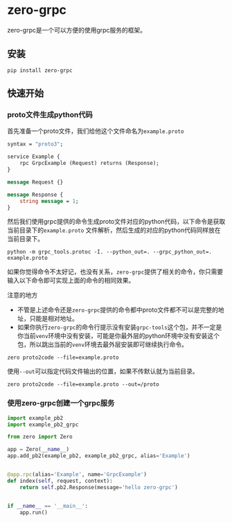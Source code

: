 # zero-grpc

zero-grpc是一个可以方便的使用grpc服务的框架。

## 安装

```shell
pip install zero-grpc
```

## 快速开始

### proto文件生成python代码

首先准备一个proto文件，我们给他这个文件命名为`example.proto`

```protobuf
syntax = "proto3";

service Example {
    rpc GrpcExample (Request) returns (Response);
}

message Request {}

message Response {
    string message = 1;
}
```

然后我们使用grpc提供的命令生成proto文件对应的python代码，以下命令是获取当前目录下的`example.proto`
文件解析，然后生成的对应的python代码同样放在当前目录下。

```shell
python -m grpc_tools.protoc -I. --python_out=. --grpc_python_out=. example.proto
```

如果你觉得命令不太好记，也没有关系，`zero-grpc`提供了相关的命令，你只需要输入以下命令即可实现上面的命令的相同效果。

注意的地方
- 不管是上述命令还是`zero-grpc`提供的命令都中proto文件都不可以是完整的地址，只能是相对地址。
- 如果你执行`zero-grpc`的命令行提示没有安装`grpc-tools`这个包，并不一定是你当前`venv`环境中没有安装，可能是你最外层的python环境中没有安装这个包，所以跳出当前的`venv`环境去最外层安装即可继续执行命令。

```shell
zero proto2code --file=example.proto
```

使用`--out`可以指定代码文件输出的位置，如果不传默认就为当前目录。

```shell
zero proto2code --file=example.proto --out=/proto
```

### 使用zero-grpc创建一个grpc服务

```python
import example_pb2
import example_pb2_grpc

from zero import Zero

app = Zero(__name__)
app.add_pb2(example_pb2, example_pb2_grpc, alias='Example')


@app.rpc(alias='Example', name='GrpcExample')
def index(self, request, context):
    return self.pb2.Response(message='hello zero-grpc')


if __name__ == '__main__':
    app.run()
```
